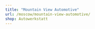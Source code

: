 ```yaml
---
title: "Mountain View Automotive"
url: /moscow/mountain-view-automotive/
shop: Autowerkstatt
---
```

